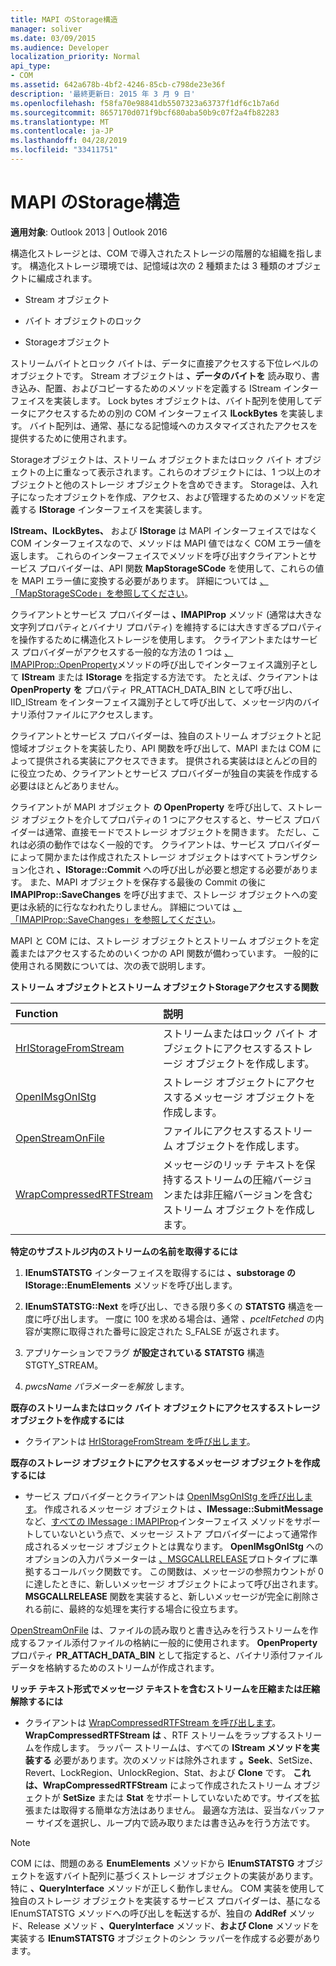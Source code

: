 ```yaml
---
title: MAPI のStorage構造
manager: soliver
ms.date: 03/09/2015
ms.audience: Developer
localization_priority: Normal
api_type:
- COM
ms.assetid: 642a678b-4bf2-4246-85cb-c798de23e36f
description: '最終更新日: 2015 年 3 月 9 日'
ms.openlocfilehash: f58fa70e98841db5507323a63737f1df6c1b7a6d
ms.sourcegitcommit: 8657170d071f9bcf680aba50b9c07f2a4fb82283
ms.translationtype: MT
ms.contentlocale: ja-JP
ms.lasthandoff: 04/28/2019
ms.locfileid: "33411751"
---
```

# <a name="structured-storage-in-mapi"></a>MAPI のStorage構造

  
  
**適用対象**: Outlook 2013 | Outlook 2016 
  
構造化ストレージとは、COM で導入されたストレージの階層的な組織を指します。 構造化ストレージ環境では、記憶域は次の 2 種類または 3 種類のオブジェクトに編成されます。 
  
- Stream オブジェクト
    
- バイト オブジェクトのロック
    
- Storageオブジェクト
    
ストリームバイトとロック バイトは、データに直接アクセスする下位レベルのオブジェクトです。 Stream オブジェクトは **、データのバイトを** 読み取り、書き込み、配置、およびコピーするためのメソッドを定義する IStream インターフェイスを実装します。 Lock bytes オブジェクトは、バイト配列を使用してデータにアクセスするための別の COM インターフェイス **ILockBytes** を実装します。 バイト配列は、通常、基になる記憶域へのカスタマイズされたアクセスを提供するために使用されます。
  
Storageオブジェクトは、ストリーム オブジェクトまたはロック バイト オブジェクトの上に重なって表示されます。これらのオブジェクトには、1 つ以上のオブジェクトと他のストレージ オブジェクトを含めできます。 Storageは、入れ子になったオブジェクトを作成、アクセス、および管理するためのメソッドを定義する **IStorage** インターフェイスを実装します。 
  
**IStream、ILockBytes、** および **IStorage** は MAPI インターフェイスではなく COM インターフェイスなので、メソッドは MAPI 値ではなく COM エラー値を返します。  これらのインターフェイスでメソッドを呼び出すクライアントとサービス プロバイダーは、API 関数 **MapStorageSCode** を使用して、これらの値を MAPI エラー値に変換する必要があります。 詳細については [、「MapStorageSCode」を参照してください](mapstoragescode.md)。
  
クライアントとサービス プロバイダーは **、IMAPIProp** メソッド (通常は大きな文字列プロパティとバイナリ プロパティ) を維持するには大きすぎるプロパティを操作するために構造化ストレージを使用します。 クライアントまたはサービス プロバイダーがアクセスする一般的な方法の 1 つは [、IMAPIProp::OpenProperty](imapiprop-openproperty.md)メソッドの呼び出しでインターフェイス識別子として **IStream** または **IStorage** を指定する方法です。 たとえば、クライアントは **OpenProperty** **を** プロパティ PR_ATTACH_DATA_BIN として呼び出し、IID_IStream をインターフェイス識別子として呼び出して、メッセージ内のバイナリ添付ファイルにアクセスします。 
  
クライアントとサービス プロバイダーは、独自のストリーム オブジェクトと記憶域オブジェクトを実装したり、API 関数を呼び出して、MAPI または COM によって提供される実装にアクセスできます。 提供される実装はほとんどの目的に役立つため、クライアントとサービス プロバイダーが独自の実装を作成する必要はほとんどありません。 
  
クライアントが MAPI オブジェクト **の OpenProperty** を呼び出して、ストレージ オブジェクトを介してプロパティの 1 つにアクセスすると、サービス プロバイダーは通常、直接モードでストレージ オブジェクトを開きます。 ただし、これは必須の動作ではなく一般的です。 クライアントは、サービス プロバイダーによって開かまたは作成されたストレージ オブジェクトはすべてトランザクション化され **、IStorage::Commit** への呼び出しが必要と想定する必要があります。 また、MAPI オブジェクトを保存する最後の Commit の後に **IMAPIProp::SaveChanges** を呼び出すまで、ストレージ オブジェクトへの変更は永続的に行ななわれたりしません。 詳細については [、「IMAPIProp::SaveChanges」を参照してください](imapiprop-savechanges.md)。
  
MAPI と COM には、ストレージ オブジェクトとストリーム オブジェクトを定義またはアクセスするためのいくつかの API 関数が備わっています。 一般的に使用される関数については、次の表で説明します。
  
**ストリーム オブジェクトとストリーム オブジェクトStorageアクセスする関数**

|**Function**|**説明**|
|:-----|:-----|
|[HrIStorageFromStream](hristoragefromstream.md) <br/> |ストリームまたはロック バイト オブジェクトにアクセスするストレージ オブジェクトを作成します。  <br/> |
|[OpenIMsgOnIStg](openimsgonistg.md) <br/> |ストレージ オブジェクトにアクセスするメッセージ オブジェクトを作成します。  <br/> |
|[OpenStreamOnFile](openstreamonfile.md) <br/> |ファイルにアクセスするストリーム オブジェクトを作成します。  <br/> |
|[WrapCompressedRTFStream](wrapcompressedrtfstream.md) <br/> |メッセージのリッチ テキストを保持するストリームの圧縮バージョンまたは非圧縮バージョンを含むストリーム オブジェクトを作成します。  <br/> |
   
 **特定のサブストルジ内のストリームの名前を取得するには**
  
1. **IEnumSTATSTG** インターフェイスを取得するには **、substorage の IStorage::EnumElements** メソッドを呼び出します。 
    
2. **IEnumSTATSTG::Next** を呼び出し、できる限り多くの **STATSTG** 構造を一度に呼び出します。 一度に 100 を求める場合は、通常 _、pceltFetched_ の内容が実際に取得された番号に設定された S_FALSE が返されます。 
    
3. アプリケーションでフラグ **が設定されている STATSTG** 構造STGTY_STREAM。 
    
4. _pwcsName パラメーターを解放_ します。 
    
 **既存のストリームまたはロック バイト オブジェクトにアクセスするストレージ オブジェクトを作成するには**
  
- クライアントは [HrIStorageFromStream を呼び出します](hristoragefromstream.md)。 
    
 **既存のストレージ オブジェクトにアクセスするメッセージ オブジェクトを作成するには**
  
- サービス プロバイダーとクライアントは [OpenIMsgOnIStg を呼び出します](openimsgonistg.md)。 作成されるメッセージ オブジェクトは **、IMessage::SubmitMessage** など、[すべての IMessage : IMAPIProp](imessageimapiprop.md)インターフェイス メソッドをサポートしていないという点で、メッセージ ストア プロバイダーによって通常作成されるメッセージ オブジェクトとは異なります。 **OpenIMsgOnIStg** へのオプションの入力パラメーターは [、MSGCALLRELEASE](msgcallrelease.md)プロトタイプに準拠するコールバック関数です。 この関数は、メッセージの参照カウントが 0 に達したときに、新しいメッセージ オブジェクトによって呼び出されます。 **MSGCALLRELEASE** 関数を実装すると、新しいメッセージが完全に削除される前に、最終的な処理を実行する場合に役立ちます。 
    
[OpenStreamOnFile](openstreamonfile.md) は、ファイルの読み取りと書き込みを行うストリームを作成するファイル添付ファイルの格納に一般的に使用されます。 **OpenProperty** プロパティ **PR_ATTACH_DATA_BIN** として指定すると、バイナリ添付ファイル データを格納するためのストリームが作成されます。 
  
 **リッチ テキスト形式でメッセージ テキストを含むストリームを圧縮または圧縮解除するには**
  
- クライアントは [WrapCompressedRTFStream を呼び出します](wrapcompressedrtfstream.md)。 **WrapCompressedRTFStream は** 、RTF ストリームをラップするストリームを作成します。 ラッパー ストリームは、すべての **IStream メソッドを実装する** 必要があります。次のメソッドは除外されます **。Seek**、SetSize、Revert、LockRegion、UnlockRegion、Stat、および **Clone** です。     **これは、WrapCompressedRTFStream** によって作成されたストリーム オブジェクトが **SetSize** または **Stat** をサポートしていないためです。サイズを拡張または取得する簡単な方法はありません。 最適な方法は、妥当なバッファー サイズを選択し、ループ内で読み取りまたは書き込みを行う方法です。
    
> [!NOTE]
> COM には、問題のある **EnumElements** メソッドから **IEnumSTATSTG** オブジェクトを返すバイト配列に基づくストレージ オブジェクトの実装があります。 特に **、QueryInterface** メソッドが正しく動作しません。 COM 実装を使用して独自のストレージ オブジェクトを実装するサービス プロバイダーは、基になる IEnumSTATSTG メソッドへの呼び出しを転送するが、独自の **AddRef** メソッド、Release メソッド **、QueryInterface** メソッド、**および Clone** メソッドを実装する **IEnumSTATSTG** オブジェクトのシン ラッパーを作成する必要があります。  
  

